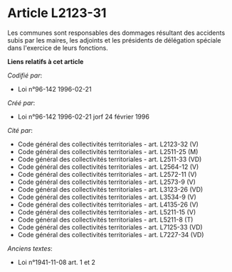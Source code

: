 # Article L2123-31

Les communes sont responsables des dommages résultant des accidents subis par les maires, les adjoints et les présidents de
délégation spéciale dans l'exercice de leurs fonctions.

**Liens relatifs à cet article**

_Codifié par_:

  - Loi n°96-142 1996-02-21

_Créé par_:

  - Loi n°96-142 1996-02-21 jorf 24 février 1996

_Cité par_:

  - Code général des collectivités territoriales - art. L2123-32 (V)
  - Code général des collectivités territoriales - art. L2511-25 (M)
  - Code général des collectivités territoriales - art. L2511-33 (VD)
  - Code général des collectivités territoriales - art. L2564-12 (V)
  - Code général des collectivités territoriales - art. L2572-11 (V)
  - Code général des collectivités territoriales - art. L2573-9 (V)
  - Code général des collectivités territoriales - art. L3123-26 (VD)
  - Code général des collectivités territoriales - art. L3534-9 (V)
  - Code général des collectivités territoriales - art. L4135-26 (V)
  - Code général des collectivités territoriales - art. L5211-15 (V)
  - Code général des collectivités territoriales - art. L5211-8 (T)
  - Code général des collectivités territoriales - art. L7125-33 (VD)
  - Code général des collectivités territoriales - art. L7227-34 (VD)

_Anciens textes_:

  - Loi n°1941-11-08 art. 1 et 2
